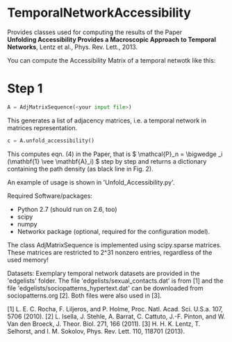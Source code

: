 TemporalNetworkAccessibility
============================
Provides classes used for computing the results of the Paper  
**Unfolding Accessibility Provides a Macroscopic Approach to Temporal Networks**, Lentz et al., Phys. Rev. Lett., 2013.

You can compute the Accessibility Matrix of a temporal netwotk like this:

# Step 1
```python
A = AdjMatrixSequence(<your input file>)
```
This generates a list of adjacency matrices, i.e. a temporal network in matrices representation.
```python
c = A.unfold_accessibility()
```
This computes eqn. (4) in the Paper, that is $ \mathcal{P}_n = \bigwedge _i (\mathbf{1} \vee \mathbf{A}_i) $ step by step and returns a dictionary containing the path density (as black line in Fig. 2).


An example of usage is shown in 'Unfold_Accessibility.py'.




Required Software/packages:
- Python 2.7 (should run on 2.6, too)
- scipy
- numpy
- Networkx package (optional, required for the configuration model).

The class AdjMatrixSequence is implemented using scipy.sparse matrices.
These matrices are restricted to 2^31 nonzero entries, regardless of the used memory!




Datasets:
Exemplary temporal network datasets are provided in the 'edgelists' folder.
The file 'edgelists/sexual_contacts.dat' is from [1] and the file 'edgelists/sociopatterns_hypertext.dat' can be downloaded from sociopatterns.org [2].
Both files were also used in [3].

[1]	L. E. C. Rocha, F. Liljeros, and P. Holme, Proc. Natl. Acad. Sci. U.S.a. 107, 5706 (2010).
[2]	L. Isella, J. Stehle, A. Barrat, C. Cattuto, J.-F. Pinton, and W. Van den Broeck, J. Theor. Biol. 271, 166 (2011).
[3]	H. H. K. Lentz, T. Selhorst, and I. M. Sokolov, Phys. Rev. Lett. 110, 118701 (2013).

